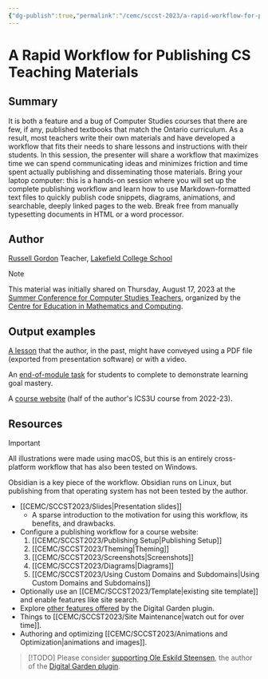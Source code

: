 ```yaml
---
{"dg-publish":true,"permalink":"/cemc/sccst-2023/a-rapid-workflow-for-publishing-cs-teaching-materials/","dgHomeLink":false}
---
```



# A Rapid Workflow for Publishing CS Teaching Materials

## Summary

It is both a feature and a bug of Computer Studies courses that there are few, if any, published textbooks that match the Ontario curriculum. As a result, most teachers write their own materials and have developed a workflow that fits their needs to share lessons and instructions with their students. In this session, the presenter will share a workflow that maximizes time we can spend communicating ideas and minimizes friction and time spent actually publishing and disseminating those materials. Bring your laptop computer: this is a hands-on session where you will set up the complete publishing workflow and learn how to use Markdown-formatted text files to quickly publish code snippets, diagrams, animations, and searchable, deeply linked pages to the web. Break free from manually typesetting documents in HTML or a word processor.

## Author

[Russell Gordon](https://www.russellgordon.ca/about/)
Teacher, [Lakefield College School](https://www.lcs.on.ca)

> [!NOTE]
> This material was initially shared on Thursday, August 17, 2023 at the [Summer Conference for Computer Studies Teachers](https://cemc2.math.uwaterloo.ca/events/sinstitute/), organized by the  [Centre for Education in Mathematics and Computing](https://www.cemc.uwaterloo.ca).

## Output examples

[A lesson](https://ics3u-2023.russellgordon.dev/concepts/lists/) that the author, in the past, might have conveyed using a PDF file (exported from presentation software) or with a video.

An [end-of-module task](https://ics3u-2023.russellgordon.dev/tasks/reproduce-an-interface/) for students to complete to demonstrate learning goal mastery.

A [course website](https://ics3u-2023.russellgordon.dev/section-1/home/) (half of the author's ICS3U course from 2022-23).

## Resources

> [!IMPORTANT]
> All illustrations were made using macOS, but this is an entirely cross-platform workflow that has also been tested on Windows. 
> 
> Obsidian is a key piece of the workflow. Obsidian runs on Linux, but publishing from that operating system has not been tested by the author.

- [[CEMC/SCCST2023/Slides\|Presentation slides]]
	- A sparse introduction to the motivation for using this workflow, its benefits, and drawbacks.
- Configure a publishing workflow for a course website:
	1. [[CEMC/SCCST2023/Publishing Setup\|Publishing Setup]]
	2. [[CEMC/SCCST2023/Theming\|Theming]]
	3. [[CEMC/SCCST2023/Screenshots\|Screenshots]]
	4. [[CEMC/SCCST2023/Diagrams\|Diagrams]]
	5. [[CEMC/SCCST2023/Using Custom Domains and Subdomains\|Using Custom Domains and Subdomains]]
- Optionally use an [[CEMC/SCCST2023/Template\|existing site template]] and enable features like site search.
- Explore [other features offered](https://dg-docs.ole.dev/features/) by the Digital Garden plugin.
- Things to [[CEMC/SCCST2023/Site Maintenance\|watch out for over time]].
- Authoring and optimizing [[CEMC/SCCST2023/Animations and Optimization\|animations and images]].

> [!TODO]
> Please consider [supporting Ole Eskild Steensen](https://ko-fi.com/oleeskild), the author of the [Digital Garden plugin](https://dg-docs.ole.dev).